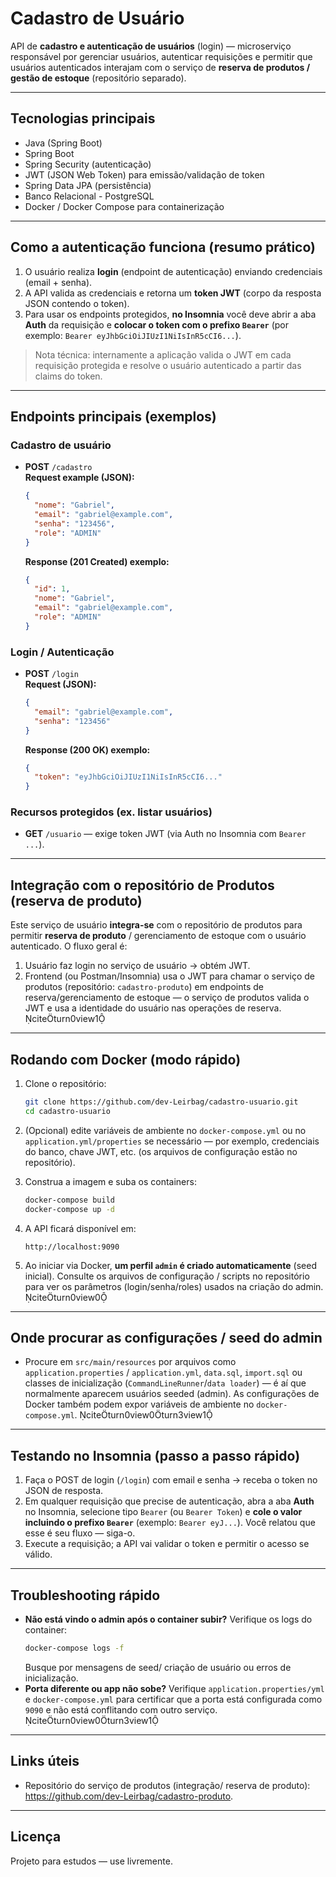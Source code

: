 # Cadastro de Usuário

API de **cadastro e autenticação de usuários** (login) — microserviço responsável por gerenciar usuários, autenticar requisições e permitir que usuários autenticados interajam com o serviço de **reserva de produtos / gestão de estoque** (repositório separado).

---

## Tecnologias principais

- Java (Spring Boot)
- Spring Boot
- Spring Security (autenticação)
- JWT (JSON Web Token) para emissão/validação de token
- Spring Data JPA (persistência)
- Banco Relacional - PostgreSQL
- Docker / Docker Compose para containerização

---

## Como a autenticação funciona (resumo prático)

1. O usuário realiza **login** (endpoint de autenticação) enviando credenciais (email + senha).
2. A API valida as credenciais e retorna um **token JWT** (corpo da resposta JSON contendo o token).
3. Para usar os endpoints protegidos, **no Insomnia** você deve abrir a aba **Auth** da requisição e **colocar o token com o prefixo `Bearer`** (por exemplo: `Bearer eyJhbGciOiJIUzI1NiIsInR5cCI6...`).  

> Nota técnica: internamente a aplicação valida o JWT em cada requisição protegida e resolve o usuário autenticado a partir das claims do token.

---

## Endpoints principais (exemplos)

### Cadastro de usuário
- **POST** `/cadastro`  
  **Request example (JSON):**
  ```json
  {
    "nome": "Gabriel",
    "email": "gabriel@example.com",
    "senha": "123456",
    "role": "ADMIN"
  }
  ```
  **Response (201 Created) exemplo:**
  ```json
  {
    "id": 1,
    "nome": "Gabriel",
    "email": "gabriel@example.com",
    "role": "ADMIN"
  }
  ```

### Login / Autenticação
- **POST** `/login`  
  **Request (JSON):**
  ```json
  {
    "email": "gabriel@example.com",
    "senha": "123456"
  }
  ```
  **Response (200 OK) exemplo:**
  ```json
  {
    "token": "eyJhbGciOiJIUzI1NiIsInR5cCI6..."
  }
  ```

### Recursos protegidos (ex. listar usuários)
- **GET** `/usuario` — exige token JWT (via Auth no Insomnia com `Bearer ...`).

---

## Integração com o repositório de Produtos (reserva de produto)

Este serviço de usuário **integra-se** com o repositório de produtos para permitir **reserva de produto** / gerenciamento de estoque com o usuário autenticado. O fluxo geral é:

1. Usuário faz login no serviço de usuário → obtém JWT.
2. Frontend (ou Postman/Insomnia) usa o JWT para chamar o serviço de produtos (repositório: `cadastro-produto`) em endpoints de reserva/gerenciamento de estoque — o serviço de produtos valida o JWT e usa a identidade do usuário nas operações de reserva. citeturn0view1

---

## Rodando com Docker (modo rápido)

1. Clone o repositório:
   ```bash
   git clone https://github.com/dev-Leirbag/cadastro-usuario.git
   cd cadastro-usuario
   ```

2. (Opcional) edite variáveis de ambiente no `docker-compose.yml` ou no `application.yml/properties` se necessário — por exemplo, credenciais do banco, chave JWT, etc. (os arquivos de configuração estão no repositório).

3. Construa a imagem e suba os containers:
   ```bash
   docker-compose build
   docker-compose up -d
   ```

4. A API ficará disponível em:
   ```
   http://localhost:9090
   ```

5. Ao iniciar via Docker, **um perfil `admin` é criado automaticamente** (seed inicial). Consulte os arquivos de configuração / scripts no repositório para ver os parâmetros (login/senha/roles) usados na criação do admin. citeturn0view0

---

## Onde procurar as configurações / seed do admin

- Procure em `src/main/resources` por arquivos como `application.properties` / `application.yml`, `data.sql`, `import.sql` ou classes de inicialização (`CommandLineRunner`/`data loader`) — é aí que normalmente aparecem usuários seeded (admin). As configurações de Docker também podem expor variáveis de ambiente no `docker-compose.yml`. citeturn0view0turn3view1

---

## Testando no Insomnia (passo a passo rápido)

1. Faça o POST de login (`/login`) com email e senha -> receba o token no JSON de resposta.
2. Em qualquer requisição que precise de autenticação, abra a aba **Auth** no Insomnia, selecione tipo `Bearer` (ou `Bearer Token`) e **cole o valor incluindo o prefixo `Bearer`** (exemplo: `Bearer eyJ...`). Você relatou que esse é seu fluxo — siga-o.  
3. Execute a requisição; a API vai validar o token e permitir o acesso se válido.

---

## Troubleshooting rápido

- **Não está vindo o admin após o container subir?** Verifique os logs do container:
  ```bash
  docker-compose logs -f
  ```
  Busque por mensagens de seed/ criação de usuário ou erros de inicialização.
- **Porta diferente ou app não sobe?** Verifique `application.properties/yml` e `docker-compose.yml` para certificar que a porta está configurada como `9090` e não está conflitando com outro serviço. citeturn0view0turn3view1

---

## Links úteis

- Repositório do serviço de produtos (integração/ reserva de produto): https://github.com/dev-Leirbag/cadastro-produto.

---

## Licença
Projeto para estudos — use livremente.

